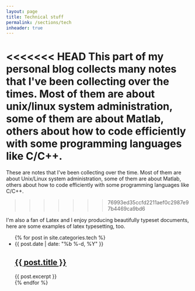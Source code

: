 ```yaml
---
layout: page
title: Technical stuff
permalink: /sections/tech
inheader: true
---
```


<<<<<<< HEAD
This part of my personal blog collects many notes that I've been collecting over the times.
Most of them are about unix/linux system administration, some of them are about Matlab, others about how to code efficiently with some programming languages like C/C++.
=======
These are notes that I've been collecting over the time.
Most of them are about Unix/Linux system administration, some of them are about Matlab, others about how to code efficiently with some programming languages like C/C++.
>>>>>>> 76993ed35ccfd2211aef0c2987e97b4469ca9bd6

I'm also a fan of Latex and I enjoy producing beautifully typeset documents, here are some examples of latex typesetting, too. 

<ul class="post-list">
    {% for post in site.categories.tech %}
        <li>
            <span class="post-meta">{{ post.date | date: "%b %-d, %Y" }}</span>
            <h2>
                <a class="post-link" href="{{ post.url | prepend: site.baseurl }}">{{ post.title }}</a>
            </h2>
            {{ post.excerpt }}
        </li>
    {% endfor %}
</ul>
